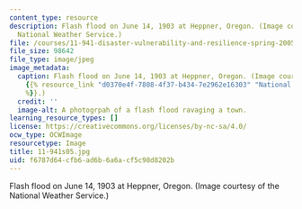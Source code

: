 ```yaml
---
content_type: resource
description: Flash flood on June 14, 1903 at Heppner, Oregon. (Image courtesy of the
  National Weather Service.)
file: /courses/11-941-disaster-vulnerability-and-resilience-spring-2005/f6787d64cfb6ad6b6a6acf5c98d8202b_11-941s05.jpg
file_size: 98642
file_type: image/jpeg
image_metadata:
  caption: Flash flood on June 14, 1903 at Heppner, Oregon. (Image courtesy of the
    {{% resource_link "d0370e4f-7808-4f37-b434-7e2962e16303" "National Weather Service"
    %}}.)
  credit: ''
  image-alt: A photogrpah of a flash flood ravaging a town.
learning_resource_types: []
license: https://creativecommons.org/licenses/by-nc-sa/4.0/
ocw_type: OCWImage
resourcetype: Image
title: 11-941s05.jpg
uid: f6787d64-cfb6-ad6b-6a6a-cf5c98d8202b
---
```

Flash flood on June 14, 1903 at Heppner, Oregon. (Image courtesy of the National Weather Service.)